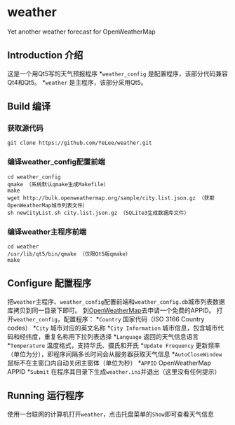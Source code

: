 # weather
Yet another weather forecast for OpenWeatherMap
## Introduction 介绍
这是一个用Qt5写的天气预报程序
*`weather_config` 是配置程序，该部分代码兼容Qt4和Qt5。
*`weather` 是主程序，该部分采用Qt5。
## Build 编译
### 获取源代码
```
git clone https://github.com/YeLee/weather.git
```
### 编译weather_config配置前端
```
cd weather_config
qmake （系统默认qmake生成Makefile）
make
wget http://bulk.openweathermap.org/sample/city.list.json.gz （获取OpenWeatherMap城市列表文件）
sh newCityList.sh city.list.json.gz （SQLite3生成数据库文件）
```
### 编译weather主程序前端
```
cd weather
/usr/lib/qt5/bin/qmake （仅限Qt5版qmake）
make
```
## Configure 配置程序
把`weather`主程序、`weather_config`配置前端和`weather_config.db`城市列表数据库拷贝到同一目录下即可。
到[OpenWeatherMap](http://www.openweathermap.org/)去申请一个免费的APPID。
打开`weather_config`，配置程序：
*`Country` 国家代码（ISO 3166 Country codes）
*`City` 城市对应的英文名称
*`City Information` 城市信息，包含城市代码和经纬度，重复名称用下拉列表选择
*`Language` 返回的天气信息语言
*`Temperature` 温度格式，支持华氏、摄氏和开氏
*`Update Frequency` 更新频率（单位为分），即程序间隔多长时间会从服务器获取天气信息
*`AutoCloseWindow` 鼠标不在主窗口内自动关闭主窗体（单位为秒）
*`APPID` OpenWeatherMap APPID
*`Submit` 在程序其目录下生成`weather.ini`并退出（这里没有任何提示）
## Running 运行程序
使用一台联网的计算机打开`weather`，点击托盘菜单的`Show`即可查看天气信息
